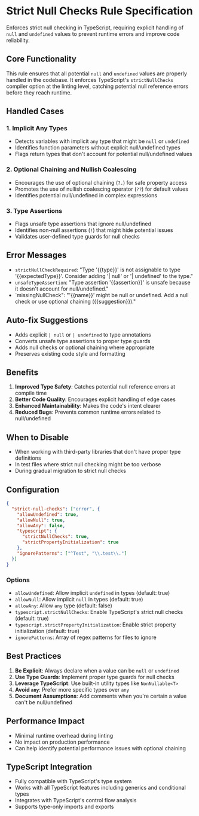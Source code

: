 # Strict Null Checks Rule Specification

Enforces strict null checking in TypeScript, requiring explicit handling of `null` and `undefined` values to prevent runtime errors and improve code reliability.

## Core Functionality

This rule ensures that all potential `null` and `undefined` values are properly handled in the codebase. It enforces TypeScript's `strictNullChecks` compiler option at the linting level, catching potential null reference errors before they reach runtime.

## Handled Cases

### 1. Implicit Any Types

- Detects variables with implicit `any` type that might be `null` or `undefined`
- Identifies function parameters without explicit null/undefined types
- Flags return types that don't account for potential null/undefined values

### 2. Optional Chaining and Nullish Coalescing

- Encourages the use of optional chaining (`?.`) for safe property access
- Promotes the use of nullish coalescing operator (`??`) for default values
- Identifies potential null/undefined in complex expressions

### 3. Type Assertions

- Flags unsafe type assertions that ignore null/undefined
- Identifies non-null assertions (`!`) that might hide potential issues
- Validates user-defined type guards for null checks

## Error Messages

- `strictNullCheckRequired`: "Type '{{type}}' is not assignable to type '{{expectedType}}'. Consider adding '| null' or '| undefined' to the type."
- `unsafeTypeAssertion`: "Type assertion '{{assertion}}' is unsafe because it doesn't account for null/undefined."
- `missingNullCheck": "'{{name}}' might be null or undefined. Add a null check or use optional chaining ({{suggestion}})."

## Auto-fix Suggestions

- Adds explicit `| null` or `| undefined` to type annotations
- Converts unsafe type assertions to proper type guards
- Adds null checks or optional chaining where appropriate
- Preserves existing code style and formatting

## Benefits

1. **Improved Type Safety**: Catches potential null reference errors at compile time
2. **Better Code Quality**: Encourages explicit handling of edge cases
3. **Enhanced Maintainability**: Makes the code's intent clearer
4. **Reduced Bugs**: Prevents common runtime errors related to null/undefined

## When to Disable

- When working with third-party libraries that don't have proper type definitions
- In test files where strict null checking might be too verbose
- During gradual migration to strict null checks

## Configuration

```json
{
  "strict-null-checks": ["error", {
    "allowUndefined": true,
    "allowNull": true,
    "allowAny": false,
    "typescript": {
      "strictNullChecks": true,
      "strictPropertyInitialization": true
    },
    "ignorePatterns": ["^Test", "\\.test\\."]
  }]
}
```

### Options

- `allowUndefined`: Allow implicit `undefined` in types (default: true)
- `allowNull`: Allow implicit `null` in types (default: true)
- `allowAny`: Allow `any` type (default: false)
- `typescript.strictNullChecks`: Enable TypeScript's strict null checks (default: true)
- `typescript.strictPropertyInitialization`: Enable strict property initialization (default: true)
- `ignorePatterns`: Array of regex patterns for files to ignore

## Best Practices

1. **Be Explicit**: Always declare when a value can be `null` or `undefined`
2. **Use Type Guards**: Implement proper type guards for null checks
3. **Leverage TypeScript**: Use built-in utility types like `NonNullable<T>`
4. **Avoid `any`**: Prefer more specific types over `any`
5. **Document Assumptions**: Add comments when you're certain a value can't be null/undefined

## Performance Impact

- Minimal runtime overhead during linting
- No impact on production performance
- Can help identify potential performance issues with optional chaining

## TypeScript Integration

- Fully compatible with TypeScript's type system
- Works with all TypeScript features including generics and conditional types
- Integrates with TypeScript's control flow analysis
- Supports type-only imports and exports
